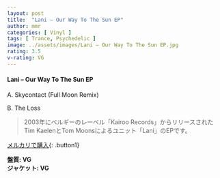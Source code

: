 ```yaml
---
layout: post
title:  "Lani – Our Way To The Sun EP"
author: mmr
categories: [ Vinyl ]
tags: [ Trance, Psychedelic ]
image: ../assets/images/Lani – Our Way To The Sun EP.jpg
rating: 3.5
v-rating: VG
---
```


#### Lani – Our Way To The Sun EP

A. Skycontact (Full Moon Remix)

B. The Loss

> 2003年にベルギーのレーベル「Kairoo Records」からリリースされたTim KaelenとTom Moonsによるユニット「Lani」のEPです。


[メルカリで購入](https://jp.mercari.com/item/m21680306758){: .button1}

<div class="mt-4 mb-4 d-flex align-items-center">
<strong class="mr-1">盤質: VG</strong>
</div>
<div class="mt-4 mb-4 d-flex align-items-center">
<strong class="mr-1">ジャケット: VG</strong>
</div>
